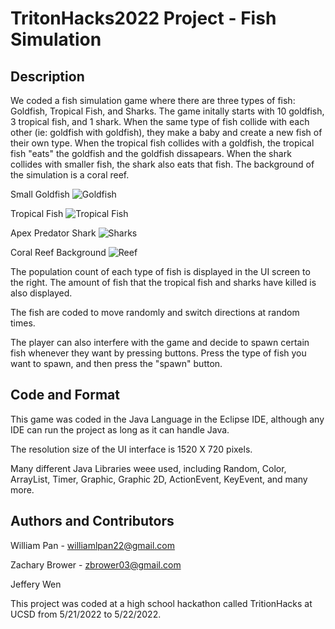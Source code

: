 # TritonHacks2022 Project - Fish Simulation

## Description
We coded a fish simulation game where there are three types of fish: Goldfish, Tropical Fish, and Sharks. The game initally starts with 10 goldfish, 3 tropical fish, and 1 shark. When the same type of fish collide with each other (ie: goldfish with goldfish), they make a baby and create a new fish of their own type. When the tropical fish collides with a goldfish, the tropical fish "eats" the goldfish and the goldfish dissapears. When the shark collides with smaller fish, the shark also eats that fish. The background of the simulation is a coral reef. 

Small Goldfish
![Goldfish](https://i.postimg.cc/k4F0pMFv/lilFish.png)

Tropical Fish
![Tropical Fish](https://i.postimg.cc/jq1cr0gH/tropical-Fish.png)

Apex Predator Shark
![Sharks](https://i.postimg.cc/65RmjpW2/shark.png)

Coral Reef Background
![Reef](https://i.postimg.cc/gj3WdqW8/Reef.jpg)


The population count of each type of fish is displayed in the UI screen to the right. The amount of fish that the tropical fish and sharks have killed is also displayed. 

The fish are coded to move randomly and switch directions at random times.  

The player can also interfere with the game and decide to spawn certain fish whenever they want by pressing buttons. Press the type of fish you want to spawn, and then press the "spawn" button. 

## Code and Format

This game was coded in the Java Language in the Eclipse IDE, although any IDE can run the project as long as it can handle Java. 

The resolution size of the UI interface is 1520 X 720 pixels. 

Many different Java Libraries weee used, including Random, Color, ArrayList, Timer, Graphic, Graphic 2D, ActionEvent, KeyEvent, and many more. 

## Authors and Contributors

William Pan - williamlpan22@gmail.com

Zachary Brower - zbrower03@gmail.com

Jeffery Wen 

This project was coded at a high school hackathon called TritionHacks at UCSD from 5/21/2022 to 5/22/2022. 


